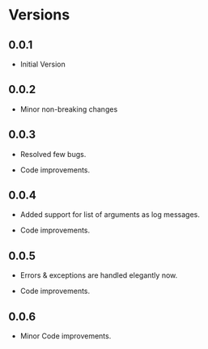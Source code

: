 # Versions

## 0.0.1

- Initial Version

## 0.0.2

- Minor non-breaking changes

## 0.0.3

- Resolved few bugs.

- Code improvements.

## 0.0.4

- Added support for list of arguments as log messages.

- Code improvements.

## 0.0.5

- Errors & exceptions are handled elegantly now.

- Code improvements.

## 0.0.6

- Minor Code improvements.
